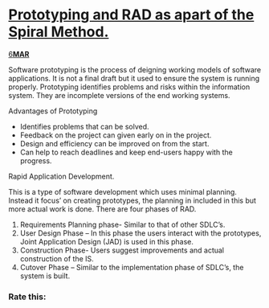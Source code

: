 # [Prototyping and RAD as apart of the Spiral Method.](https://eternalsunshineoftheismind.wordpress.com/2013/03/06/prototyping-and-rad-as-apart-of-the-spiral-method/)

[6**MAR**](https://eternalsunshineoftheismind.wordpress.com/2013/03/06/prototyping-and-rad-as-apart-of-the-spiral-method/)

Software prototyping is the process of deigning working models of software applications. It is not a final draft but it used to ensure the system is running properly. Prototyping identifies problems and risks within the information system. They are incomplete versions of the end working systems.

Advantages of Prototyping

- Identifies problems that can be solved.
- Feedback on the project can given early on in the project.
- Design and efficiency can be improved on from the start.
- Can help to reach deadlines and keep end-users happy with the progress.

Rapid Application Development.

This is a type of software development which uses minimal planning. Instead it focus’ on creating prototypes, the planning in included in this but more actual work is done. There are four phases of RAD.

1. Requirements Planning phase- Similar to that of other SDLC’s.
2. User Design Phase – In this phase the users interact with the prototypes, Joint Application Design (JAD) is used in this phase.
3. Construction Phase- Users suggest improvements and actual construction of the IS.
4. Cutover Phase – Similar to the implementation phase of SDLC’s, the system is built.

### Rate this: